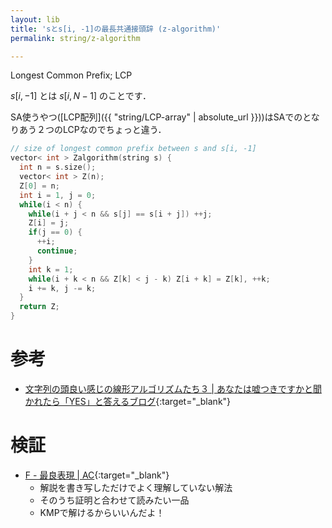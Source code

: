 ```yaml
---
layout: lib
title: 'sとs[i, -1]の最長共通接頭辞 (z-algorithm)'
permalink: string/z-algorithm

---
```



Longest Common Prefix; LCP

$s[i, -1]$ とは $s[i, N-1]$ のことです．

SA使うやつ([LCP配列]({{ "string/LCP-array" | absolute_url }}))はSAでのとなりあう２つのLCPなのでちょっと違う．


```cpp
// size of longest common prefix between s and s[i, -1]
vector< int > Zalgorithm(string s) {
  int n = s.size();
  vector< int > Z(n);
  Z[0] = n;
  int i = 1, j = 0;
  while(i < n) {
    while(i + j < n && s[j] == s[i + j]) ++j;
    Z[i] = j;
    if(j == 0) {
      ++i;
      continue;
    }
    int k = 1;
    while(i + k < n && Z[k] < j - k) Z[i + k] = Z[k], ++k;
    i += k, j -= k;
  }
  return Z;
}
```


# 参考

* [文字列の頭良い感じの線形アルゴリズムたち３ \| あなたは嘘つきですかと聞かれたら「YES」と答えるブログ](http://snuke.hatenablog.com/entry/2014/12/03/214243){:target="_blank"}

# 検証

* [F - 最良表現 \| AC](https://beta.atcoder.jp/contests/arc060/submissions/2213612){:target="_blank"}
  * 解説を書き写しただけでよく理解していない解法
  * そのうち証明と合わせて読みたい一品
  * KMPで解けるからいいんだよ！
